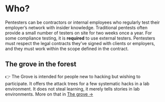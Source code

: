 # Who?

Pentesters can be contractors or internal employees who regularly test their employer’s network with insider knowledge.
Traditional pentests often provide a small number of testers on site for two weeks once a year. For some compliance
testing, it is **required** to use external testers. Pentesters must respect the legal contracts they’ve signed with
clients or employers, and they must work within the scope defined in the contract.

## The grove in the forest

👉 The Grove is intended for people new to hacking but wishing to participate. It offers the attack trees for 
a few systematic hacks in a lab environment. It does not steal learning, it merely tells stories in lab environments. 
More on that in [The grove →](red:index)
